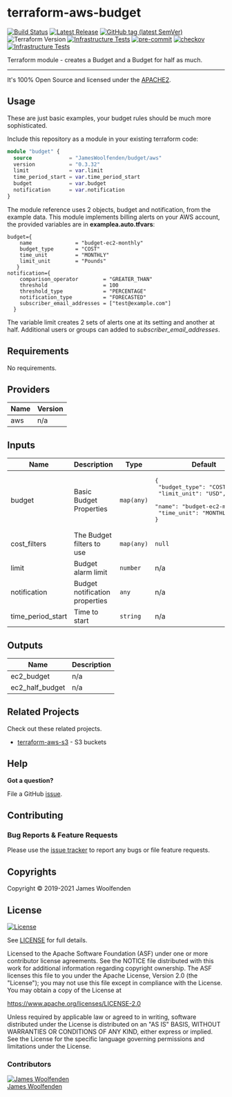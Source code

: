 # terraform-aws-budget

[![Build Status](https://github.com/JamesWoolfenden/terraform-aws-budget/workflows/Verify%20and%20Bump/badge.svg?branch=master)](https://github.com/JamesWoolfenden/terraform-aws-budget)
[![Latest Release](https://img.shields.io/github/release/JamesWoolfenden/terraform-aws-budget.svg)](https://github.com/JamesWoolfenden/terraform-aws-budget/releases/latest)
[![GitHub tag (latest SemVer)](https://img.shields.io/github/tag/JamesWoolfenden/terraform-aws-budget.svg?label=latest)](https://github.com/JamesWoolfenden/terraform-aws-budget/releases/latest)
![Terraform Version](https://img.shields.io/badge/tf-%3E%3D0.14.0-blue.svg)
[![Infrastructure Tests](https://www.bridgecrew.cloud/badges/github/JamesWoolfenden/terraform-aws-budget/cis_aws)](https://www.bridgecrew.cloud/link/badge?vcs=github&fullRepo=JamesWoolfenden%2Fterraform-aws-budget&benchmark=CIS+AWS+V1.2)
[![pre-commit](https://img.shields.io/badge/pre--commit-enabled-brightgreen?logo=pre-commit&logoColor=white)](https://github.com/pre-commit/pre-commit)
[![checkov](https://img.shields.io/badge/checkov-verified-brightgreen)](https://www.checkov.io/)
[![Infrastructure Tests](https://www.bridgecrew.cloud/badges/github/jameswoolfenden/terraform-aws-budget/general)](https://www.bridgecrew.cloud/link/badge?vcs=github&fullRepo=JamesWoolfenden%2Fterraform-aws-budget&benchmark=INFRASTRUCTURE+SECURITY)

Terraform module - creates a Budget and a Budget for half as much.

---

It's 100% Open Source and licensed under the [APACHE2](LICENSE).

## Usage

These are just basic examples, your budget rules should be much more sophisticated.

Include this repository as a module in your existing terraform code:

```terraform
module "budget" {
  source            = "JamesWoolfenden/budget/aws"
  version           = "0.3.32"
  limit             = var.limit
  time_period_start = var.time_period_start
  budget            = var.budget
  notification      = var.notification
}
```

The module reference uses 2 objects, budget and notification, from the example data. This module implements billing alerts on your AWS account,
the provided variables are in **examplea.auto.tfvars**:

```HCL
budget={
    name              = "budget-ec2-monthly"
    budget_type       = "COST"
    time_unit         = "MONTHLY"
    limit_unit        = "Pounds"
   }
notification={
    comparison_operator        = "GREATER_THAN"
    threshold                  = 100
    threshold_type             = "PERCENTAGE"
    notification_type          = "FORECASTED"
    subscriber_email_addresses = ["test@example.com"]
  }
```

The variable limit creates 2 sets of alerts one at its setting and another at half.
Additional users or groups can added to _subscriber_email_addresses_.

<!-- BEGINNING OF PRE-COMMIT-TERRAFORM DOCS HOOK -->
## Requirements

No requirements.

## Providers

| Name | Version |
|------|---------|
| aws | n/a |

## Inputs

| Name | Description | Type | Default | Required |
|------|-------------|------|---------|:--------:|
| budget | Basic Budget Properties | `map(any)` | <pre>{<br>  "budget_type": "COST",<br>  "limit_unit": "USD",<br>  "name": "budget-ec2-monthly",<br>  "time_unit": "MONTHLY"<br>}</pre> | no |
| cost\_filters | The Budget filters to use | `map(any)` | `null` | no |
| limit | Budget alarm limit | `number` | n/a | yes |
| notification | Budget notification properties | `any` | n/a | yes |
| time\_period\_start | Time to start | `string` | n/a | yes |

## Outputs

| Name | Description |
|------|-------------|
| ec2\_budget | n/a |
| ec2\_half\_budget | n/a |

<!-- END OF PRE-COMMIT-TERRAFORM DOCS HOOK -->

## Related Projects

Check out these related projects.

- [terraform-aws-s3](https://github.com/jameswoolfenden/terraform-aws-s3) - S3 buckets

## Help

**Got a question?**

File a GitHub [issue](https://github.com/JamesWoolfenden/terraform-aws-budget/issues).

## Contributing

### Bug Reports & Feature Requests

Please use the [issue tracker](https://github.com/JamesWoolfenden/terraform-aws-budget/issues) to report any bugs or file feature requests.

## Copyrights

Copyright © 2019-2021 James Woolfenden

## License

[![License](https://img.shields.io/badge/License-Apache%202.0-blue.svg)](https://opensource.org/licenses/Apache-2.0)

See [LICENSE](LICENSE) for full details.

Licensed to the Apache Software Foundation (ASF) under one
or more contributor license agreements. See the NOTICE file
distributed with this work for additional information
regarding copyright ownership. The ASF licenses this file
to you under the Apache License, Version 2.0 (the
"License"); you may not use this file except in compliance
with the License. You may obtain a copy of the License at

<https://www.apache.org/licenses/LICENSE-2.0>

Unless required by applicable law or agreed to in writing,
software distributed under the License is distributed on an
"AS IS" BASIS, WITHOUT WARRANTIES OR CONDITIONS OF ANY
KIND, either express or implied. See the License for the
specific language governing permissions and limitations
under the License.

### Contributors

[![James Woolfenden][jameswoolfenden_avatar]][jameswoolfenden_homepage]<br/>[James Woolfenden][jameswoolfenden_homepage]

[jameswoolfenden_homepage]: https://github.com/jameswoolfenden
[jameswoolfenden_avatar]: https://github.com/jameswoolfenden.png?size=150
[github]: https://github.com/jameswoolfenden
[linkedin]: https://www.linkedin.com/in/jameswoolfenden/
[twitter]: https://twitter.com/JimWoolfenden
[share_twitter]: https://twitter.com/intent/tweet/?text=terraform-aws-budget&url=https://github.com/JamesWoolfenden/terraform-aws-budget
[share_linkedin]: https://www.linkedin.com/shareArticle?mini=true&title=terraform-aws-budget&url=https://github.com/JamesWoolfenden/terraform-aws-budget
[share_reddit]: https://reddit.com/submit/?url=https://github.com/JamesWoolfenden/terraform-aws-budget
[share_facebook]: https://facebook.com/sharer/sharer.php?u=https://github.com/JamesWoolfenden/terraform-aws-budget
[share_email]: mailto:?subject=terraform-aws-budget&body=https://github.com/JamesWoolfenden/terraform-aws-budget
